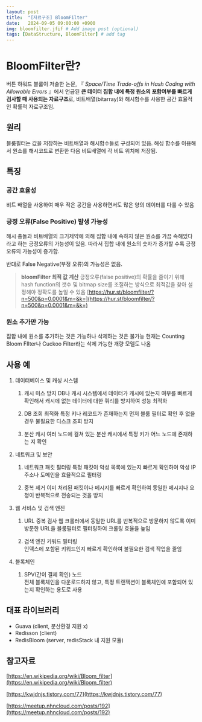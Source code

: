 ```yaml
---
layout: post
title:  "[자료구조] BloomFilter"
date:   2024-09-05 09:00:00 +0900
img: bloomfilter.jfif # Add image post (optional)
tags: [DataStructure, BloomFilter] # add tag
---
```


# BloomFilter란?
버튼 하워드 블룸이 저술한 논문, 『 *Space/Time Trade-offs in Hash Coding with Allowable Errors* 』에서 언급된  **큰 데이터 집합 내에 특정 원소의 포함여부를 빠르게 검사할 때 사용되는 자료구조**로,
비트배열(bitarray)와 해시함수를 사용한 공간 효율적인 확률적 자료구조임.


## 원리
블룸필터는 값을 저장하는 비트배열과 해시함수들로 구성되어 있음.
해싱 함수를 이용해서 원소를 해시코드로 변환한 다음 비트배열에 각 비트 위치에 저장됨.

## 특징
### 공간 효율성
비트 배열을 사용하여 매우 작은 공간을 사용하면서도 많은 양의 데이터를 다룰 수 있음

### 긍정 오류(False Positive) 발생 가능성
해시 충돌과 비트배열의 크기제약에 의해 집합 내에 속하지 않은 원소를 가끔 속해있다 라고 하는 긍정오류의 가능성이 있음. 따라서 집합 내에 원소의 숫자가 증가할 수록 긍정 오류의 가능성이 증가함.

반대로  False Negative(부정 오류)의 가능성은 없음.

>**bloomFilter 최적 값 계산**
>긍정오류(false positive)의 확률을 줄이기 위해 hash function의 갯수 및 bitmap size를 조절하는 방식으로 최적값을 찾아 설정해야 정확도를 높일 수 있음
>[https://hur.st/bloomfilter/?n=500&p=0.0001&m=&k=](https://hur.st/bloomfilter/?n=500&p=0.0001&m=&k=)


### 원소 추가만 가능

집합 내에 원소를 추가하는 것은 가능하나 삭제하는 것은 불가능
현재는 Counting Bloom FIlter나 Cuckoo Filter라는 삭제 가능한 개량 모델도 나옴


## 사용 예

1. 데이터베이스 및 캐싱 시스템
    1. 캐시 미스 방지
        DB나 캐시 시스템에서 데이터가 캐시에 있는지 여부를 빠르게 확인해서 캐시에 없는 데이터에 대한 쿼리를 방지하여 성능 최적화
        
    2. DB 조회 최적화
        특정 키나 레코드가 존재하는지 먼저 블룸 필터로 확인 후 없을 경우 불필요한 디스크 조회 방지
        
    3. 분산 캐시
        여러 노드에 걸쳐 있는 분산 캐시에서 특정 키가 어느 노드에 존재하는 지 확인
        
2. 네트워크 및 보안
    1. 네트워크 패킷 필터링
        특정 패킷이 악성 목록에 있는지 빠르게 확인하여 악성 IP 주소나 도메인을 효율적으로 필터링
        
    2. 중복 제거
        이미 처리된 패킷이나 메시지를 빠르게 확인하여 동일한 메시지나 요청이 반복적으로 전송되는 것을 방지
        
3. 웹 서비스 및 검색 엔진
    1. URL 중복 검사
        웹 크롤러에서 동일한 URL를 반복적으로 방문하지 않도록 이미 방문한 URL을 블룸필터로 필터링하여 크롤링 효율을 높임
        
    2. 검색 엔진 키워드 필터링   
        인덱스에 포함된 키워드인지 빠르게 확인하여 불필요한 검색 작업을 줄임
        
4. 블록체인
    1. SPV(간이 결제 확인) 노드     
        전체 블록체인을 다운로드하지 않고, 특정 트랜잭션이 블록체인에 포함되어 있는지 확인하는 용도로 사용
        

## 대표 라이브러리

- Guava (client, 분산환경 지원 x)
- Redisson (client)
- RedisBloom (server, redisStack 내 지원 모듈)

## 참고자료

[https://en.wikipedia.org/wiki/Bloom_filter](https://en.wikipedia.org/wiki/Bloom_filter)

[https://kwjdnjs.tistory.com/77](https://kwjdnjs.tistory.com/77)

[https://meetup.nhncloud.com/posts/192](https://meetup.nhncloud.com/posts/192)
